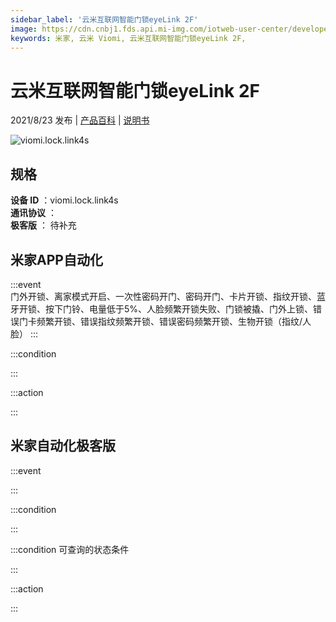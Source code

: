 ```yaml
---
sidebar_label: '云米互联网智能门锁eyeLink 2F'
image: https://cdn.cnbj1.fds.api.mi-img.com/iotweb-user-center/developer_1679047957007ukUSnyTl.png?GalaxyAccessKeyId=AKVGLQWBOVIRQ3XLEW&Expires=9223372036854775807&Signature=FOlBuKf/ckjo3UzIchCeb16swis=
keywords: 米家, 云米 Viomi, 云米互联网智能门锁eyeLink 2F, 
---
```

# 云米互联网智能门锁eyeLink 2F

2021/8/23 发布 | [产品百科](https://home.mi.com/webapp/content/baike/product/index.html?model=viomi.lock.link4s/) | [说明书](https://home.mi.com/views/introduction.html?model=viomi.lock.link4s&region=cn)

![viomi.lock.link4s](https://cdn.cnbj1.fds.api.mi-img.com/iotweb-user-center/developer_1679047957007ukUSnyTl.png?GalaxyAccessKeyId=AKVGLQWBOVIRQ3XLEW&Expires=9223372036854775807&Signature=FOlBuKf/ckjo3UzIchCeb16swis=)

## 规格  
> 
**设备 ID** ：viomi.lock.link4s  
**通讯协议** ：  
**极客版**  ： 待补充 


## 米家APP自动化  

:::event  
门外开锁、离家模式开启、一次性密码开门、密码开门、卡片开锁、指纹开锁、蓝牙开锁、按下门铃、电量低于5%、人脸频繁开锁失败、门锁被撬、门外上锁、错误门卡频繁开锁、错误指纹频繁开锁、错误密码频繁开锁、生物开锁（指纹/人脸）
:::

:::condition  

:::

:::action   

:::

## 米家自动化极客版  

:::event  

:::

:::condition  

:::

:::condition 可查询的状态条件  

:::

:::action  

:::

        

